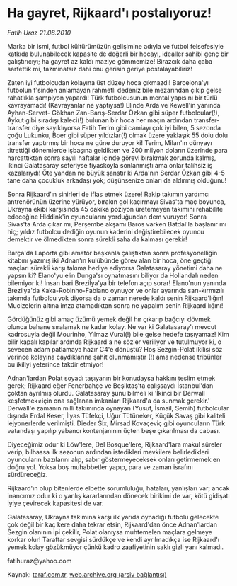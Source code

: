 # Ha gayret, Rijkaard'ı postalıyoruz!

*Fatih Uraz 21.08.2010*

<div class="yazi"><p>Marka bir ismi, futbol kültürümüzün gelişimine adıyla ve futbol felsefesiyle katkıda bulunabilecek kapasite de değerli bir hocayı, idealler sahibi genç bir çalıştırıcıyı; ha gayret az kaldı maziye gömmemize! Birazcık daha çaba sarfettik mi, tazminatsız dahi onu gerisin geriye postalayabiliriz!</p>
<p>Zaten iyi futbolcudan kolayına üst düzey hoca çıkmazdı! Barcelona'yı futbolun f'sinden anlamayan rahmetli dedeniz bile mezarından çıkıp gelse rahatlıkla şampiyon yapardı! Türk futbolcusunun mental yapısını bir türlü kavrayamadı! (Kavrayanlar ne yaptıysa!) Elinde Arda ve Kewell'in yanında Ayhan-Servet- Gökhan Zan-Barış-Serdar Özkan gibi süper futbolcular(!), Aykut gibi sıradışı kaleci(!) bulunan bir hoca her maçın ardından transfer-transfer diye sayıklıyorsa Fatih Terim gibi camiayı çok iyi bilen, 5 sezonda çoğu Lukunku, Boer gibi süper yıldızlar(!) olmak üzere yaklaşık 55 dolu dolu transfer yaptırmış bir hoca ne güne duruyor ki! Terim, Milan'ın dünyayı titrettiği dönemlerde işbaşına geldikten ve 200 milyon doların üzerinde para harcattıktan sonra sayılı haftalar içinde görevi bırakmak zorunda kalmış, ikinci Galatasaray seferiyse fiyaskoyla sonlanmıştı ama onlar talihsiz iş kazalarıydı! Öte yandan ne büyük şanstır ki Arda'nın Serdar Özkan gibi 4-5 tane daha çocukluk arkadaşı yok; düşünsenize onları da aldırmış olduğunu!</p>
<p>Sonra Rijkaard'ın sinirleri de iflas etmek üzere! Rakip takımın yardımcı antrenörünün üzerine yürüyor, bırakın gol kaçırmayı Sivas'ta maç boyunca, Ukrayna ekibi karşısında 45 dakika poziyon üretemeyen takımını rehabilite edeceğine Hiddink'in oyuncularını yorduğundan dem vuruyor! Sonra Sivas'ta Arda çıkar mı, Perşembe akşamı Baros varken Batdal'la başlanır mı hiç; yıldız futbolcu dediğin oyunun kaderini değiştirebilecek oyuncu demektir ve ölmedikten sonra sürekli saha da kalması gerekir!</p>
<p>Barça'da Laporta gibi amatör başkanla çalıştıktan sonra profesyonelliğin kitabını yazmış iki Adnan'ın kulübünde görev alan bir hoca, öne geçtiği maçları sürekli karşı takıma hediye ediyorsa Galatasaray yönetimi daha ne yapsın ki? Elano'yu elin Dunga'sı oynatmasını biliyor da Hollandalı neden bilemiyor ki! İnsan bari Brezilya'ya bir telefon açıp sorar! Elano'nun yanında Brezilya'da Kaka-Robinho-Fabiano oynuyor ve onlar ayarında sarı-kırmızılı takımda futbolcu yok diyorsa da o zaman nerede kaldı senin Rijkaard'lığın! Mucizelerin altına imza atamadıktan sonra ne yapalım senin Rijkaard'lığını!</p>
<p>Gördüğünüz gibi amaç üzümü yemek değil hır çıkarıp bağcıyı dövmek olunca bahane sıralamak ne kadar kolay. Ne var ki Galatasaray'ı mevcut kadrosuyla değil Mourinho, Yılmaz Vural(!) bile gelse hedefe taşıyamaz! Kim bilir kapalı kapılar ardında Rijkaard'a ne sözler veriliyor ve tutulmuyor ki, o sevecen adam patlamaya hazır C4'e dönüştü? Hoş Sezgin-Polat ikilisi söz verince kolayına caydıklarına şahit olunmamıştır (!) ama nedense tribünler bu ikiliyi yeterince takdir etmiyor!</p>
<p>Adnan'lardan Polat soyadı taşıyanın bir konudaysa hakkını teslim etmek gerek; Rijkaard eğer Fenerbahçe ve Beşiktaş'ta çalışsaydı İstanbul'dan çoktan ayrılmış olurdu. Galatasaray şunu bilmeli ki 'İkinci bir Derwall keşfetmek≠için ona sağlanan imkanları Rijkaard'a da sunmak gerekir.' Derwall'e zamanın milli takımında oynayan (Yusuf, İsmail, Semih) futbolcular dışında Erdal Keser, İlyas Tüfekçi, Uğur Tütüneker, Küçük Savaş gibi kaliteli lejyonerlerde verilmişti. Dieder Six, Mirsad Kovaçeviç gibi oyuncuların Türk vatandaşı yapılıp yabancı kontenjanının üçten beşe çıkarılması da cabası.</p>
<p>Diyeceğimiz odur ki Löw'lere, Del Bosque'lere, Rijkaard'lara makul süreler verip, bilhassa ilk sezonun ardından istedikleri mevkilere belirledikleri oyuncuların bazılarını alıp, sabır göstermeyeceksek onları getirmemek en doğru yol. Yoksa boş muhabbetler yapıp, para ve zaman israfını sürdüreceğiz.</p>
<p>Rijkaard'ın olup bitenlerde elbette sorumluluğu, hataları, yanlışları var; ancak inancımız odur ki o yanlış kararlarından dönecek birikimi de var, kötü gidişatı iyiye çevirecek kapasitesi de var.</p>
<p>Galatasaray, Ukrayna takımına karşı ilk yarıda oynadığı futbolu gelecekte çok değil bir kaç kere daha tekrar etsin, Rijkaard'dan önce Adnan'lardan Sezgin olanının ipi çekilir, Polat olanıysa muhtemelen maçlara gelmeye korkar olur! Taraftar sevgisi sürdükçe ve kendi ayrılmadıkça ise Rijkaard'ı yemek kolay gözükmüyor çünkü kadro zaafiyetinin saklı gizli yanı kalmadı.</p>
<p>fatihuraz@yahoo.com</p></div>

Kaynak: [taraf.com.tr](http://www.taraf.com.tr:80/fatih-uraz/makale-ha-gayret-rijkaard-i-postaliyoruz.htm), [web.archive.org (arşiv bağlantısı)](http://web.archive.org/web/20100824081035/http://www.taraf.com.tr:80/fatih-uraz/makale-ha-gayret-rijkaard-i-postaliyoruz.htm)
